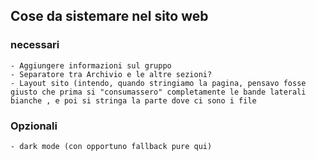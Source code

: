 ## Cose da sistemare nel sito web
### necessari
    - Aggiungere informazioni sul gruppo
    - Separatore tra Archivio e le altre sezioni?
    - Layout sito (intendo, quando stringiamo la pagina, pensavo fosse giusto che prima si "consumassero" completamente le bande laterali bianche , e poi si stringa la parte dove ci sono i file

### Opzionali
    - dark mode (con opportuno fallback pure qui)
